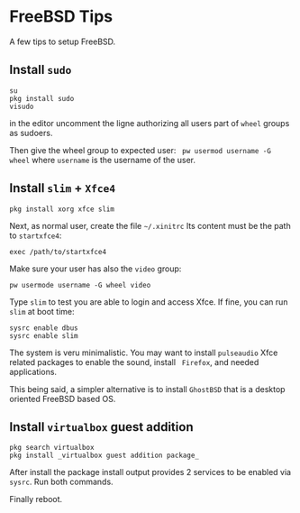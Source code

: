 # FreeBSD Tips
A few tips to setup FreeBSD.

## Install `sudo`
```
su
pkg install sudo
visudo
```
in the editor uncomment the ligne authorizing all users part of ```wheel``` groups as sudoers.

Then give the wheel group to expected user:
``` pw usermod username -G wheel```
where ```username``` is the username of the user.

## Install ```slim``` + ```Xfce4```
```
pkg install xorg xfce slim
```

Next, as normal user, create the file ```~/.xinitrc```
Its content must be the path to ```startxfce4```:
```
exec /path/to/startxfce4
```

Make sure your user has also the ```video``` group:
```
pw usermode username -G wheel video
```
Type ```slim``` to test you are able to login and access Xfce.
If fine, you can run ```slim``` at boot time:
```
sysrc enable dbus
sysrc enable slim
```
The system is veru minimalistic. You may want to install ```pulseaudio``` Xfce related packages to enable the sound, install ``` Firefox```, and needed applications.

This being said, a simpler alternative is to install ```GhostBSD``` that is a desktop oriented FreeBSD based OS.

## Install ```virtualbox``` guest addition
```
pkg search virtualbox
pkg install _virtualbox guest addition package_
```
After install the package install output provides 2 services to be enabled via ```sysrc```. Run both commands.

Finally reboot.